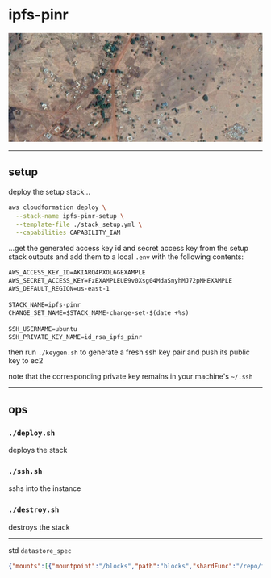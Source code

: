 # ipfs-pinr

![gbedem kingdom](./gbedema21.PNG)

***

## setup

deploy the setup stack...

```bash
aws cloudformation deploy \
  --stack-name ipfs-pinr-setup \
  --template-file ./stack_setup.yml \
  --capabilities CAPABILITY_IAM
```

...get the generated access key id and secret access key from the setup stack outputs and add them to a local `.env` with the following contents:

```
AWS_ACCESS_KEY_ID=AKIARQ4PXOL6GEXAMPLE
AWS_SECRET_ACCESS_KEY=FzEXAMPLEUE9v0Xsg04MdaSnyhMJ72pMHEXAMPLE
AWS_DEFAULT_REGION=us-east-1

STACK_NAME=ipfs-pinr
CHANGE_SET_NAME=$STACK_NAME-change-set-$(date +%s)

SSH_USERNAME=ubuntu
SSH_PRIVATE_KEY_NAME=id_rsa_ipfs_pinr
```

then run `./keygen.sh` to generate a fresh ssh key pair and push its public key to ec2

note that the corresponding private key remains in your machine's `~/.ssh`

***

## ops

### `./deploy.sh`

deploys the stack

### `./ssh.sh`

sshs into the instance

### `./destroy.sh`

destroys the stack

***

std `datastore_spec`

```json
{"mounts":[{"mountpoint":"/blocks","path":"blocks","shardFunc":"/repo/flatfs/shard/v1/next-to-last/2","type":"flatfs"},{"mountpoint":"/","path":"datastore","type":"levelds"}],"type":"mount"}
```